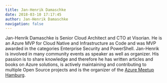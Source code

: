 ```yaml
---
title: Jan-Henrik Damaschke
date: 2018-03-10 17:17:45
author: Jan-Henrik Damaschke
navigation: false
---
```


Jan-Henrik Damaschke is Senior Cloud Architect and CTO at Visorian. He is an Azure MVP for Cloud Native and Infrastructure as Code and was MVP awarded in the categories Enterprise Security and PowerShell.
Jan-Henrik is involved in many community events as speaker as well as organizer. His passion is to share knowledge and therefore he has written articles and books on Azure solutions, is actively maintaining and contributing to multiple Open Source projects and is the organizer of the [Azure Meetup Hamburg](https://www.meetup.com/azure-meetup-hamburg).
